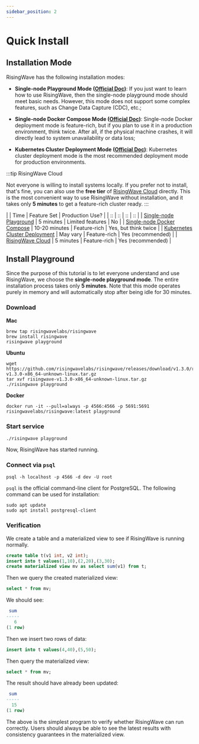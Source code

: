 ```yaml
---
sidebar_position: 2
---
```


# Quick Install

## Installation Mode

RisingWave has the following installation modes:

- **Single-node Playground Mode ([Official Doc](https://docs.risingwave.com/docs/current/risingwave-trial/?method=overview))**: If you just want to learn how to use RisingWave, then the single-node playground mode should meet basic needs. However, this mode does not support some complex features, such as Change Data Capture (CDC), etc.;

- **Single-node Docker Compose Mode ([Official Doc](https://docs.risingwave.com/docs/current/risingwave-trial/?method=docker-compose))**: Single-node Docker deployment mode is feature-rich, but if you plan to use it in a production environment, think twice. After all, if the physical machine crashes, it will directly lead to system unavailability or data loss;

- **Kubernetes Cluster Deployment Mode ([Official Doc](https://docs.risingwave.com/docs/dev/risingwave-kubernetes/))**: Kubernetes cluster deployment mode is the most recommended deployment mode for production environments.

:::tip RisingWave Cloud

Not everyone is willing to install systems locally. If you prefer not to install, that's fine, you can also use the **free tier** of [RisingWave Cloud](https://cloud.risingwave.com/) directly. This is the most convenient way to use RisingWave without installation, and it takes only **5 minutes** to get a feature-rich cluster ready.
:::


|  | Time | Feature Set | Production Use? |
| :: | :: | :: | :: |
|  [Single-node Playground](https://docs.risingwave.com/docs/current/risingwave-trial/?method=overview)   |  5 minutes      | Limited features | No |
|  [Single-node Docker Compose](https://docs.risingwave.com/docs/current/risingwave-trial/?method=docker-compose)  | 10-20 minutes        | Feature-rich | Yes, but think twice |
|  [Kubernetes Cluster Deployment](https://docs.risingwave.com/docs/dev/risingwave-kubernetes/)  | May vary        | Feature-rich | Yes (recommended) |
|  [RisingWave Cloud](https://cloud.risingwave.com/)  | 5 minutes        | Feature-rich | Yes (recommended) |

## Install Playground

Since the purpose of this tutorial is to let everyone understand and use RisingWave, we choose the **single-node playground mode**. The entire installation process takes only **5 minutes**. Note that this mode operates purely in memory and will automatically stop after being idle for 30 minutes.

### Download
**Mac**
```shell
brew tap risingwavelabs/risingwave
brew install risingwave
risingwave playground
```

**Ubuntu**
```shell
wget https://github.com/risingwavelabs/risingwave/releases/download/v1.3.0/risingwave-v1.3.0-x86_64-unknown-linux.tar.gz
tar xvf risingwave-v1.3.0-x86_64-unknown-linux.tar.gz
./risingwave playground
```

**Docker**
```shell
docker run -it --pull=always -p 4566:4566 -p 5691:5691 risingwavelabs/risingwave:latest playground
```

### Start service
```shell
./risingwave playground
```
Now, RisingWave has started running.

### Connect via `psql`
```shell
psql -h localhost -p 4566 -d dev -U root
```

`psql` is the official command-line client for PostgreSQL. The following command can be used for installation:

```shell
sudo apt update
sudo apt install postgresql-client
```

### Verification
We create a table and a materialized view to see if RisingWave is running normally.

```sql
create table t(v1 int, v2 int);
insert into t values(1,10),(2,20),(3,30);
create materialized view mv as select sum(v1) from t;
```

Then we query the created materialized view:

```sql
select * from mv;
```

We should see:
```sql
 sum
-----
   6
(1 row)
```

Then we insert two rows of data:
```sql
insert into t values(4,40),(5,50);
```

Then query the materialized view:
```sql
select * from mv;
```

The result should have already been updated:
```sql
 sum
-----
  15
(1 row)
```

The above is the simplest program to verify whether RisingWave can run correctly. Users should always be able to see the latest results with consistency guarantees in the materialized view.